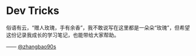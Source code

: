 # Dev Tricks

俗语有云，“赠人玫瑰，手有余香”，我不敢说写在这里都是一朵朵“玫瑰”，但希望这份记录我成长的学习笔记，也能带给大家帮助。

—— [@zhangbao90s][1]

[1]: https://juejin.cn/user/1363050148666824
